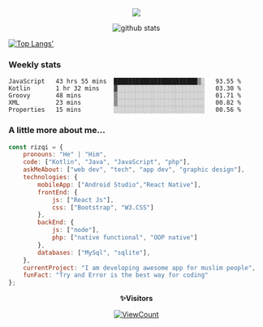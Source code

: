 <!--
**muhammad-rizqi/muhammad-rizqi** is a ✨ _special_ ✨ repository because its `README.md` (this file) appears on your GitHub profile.
-->

<div align="center"> 
<img src="https://res.cloudinary.com/muhammad-rizqi/image/upload/v1600739413/Cover_3_xwv1ld.png">

![github stats](https://github-readme-stats.vercel.app/api?username=muhammad-rizqi&show_icons=true)
  
</div>

[![Top Langs'](https://github-readme-stats.vercel.app/api/top-langs/?username=muhammad-rizqi&layout=compact)](https://github.com/muhammad-rizqi) 

### Weekly stats
<!--START_SECTION:waka-->
```text
JavaScript   43 hrs 55 mins  ███████████████████████▒░   93.55 % 
Kotlin       1 hr 32 mins    ▓░░░░░░░░░░░░░░░░░░░░░░░░   03.30 % 
Groovy       48 mins         ▒░░░░░░░░░░░░░░░░░░░░░░░░   01.71 % 
XML          23 mins         ▒░░░░░░░░░░░░░░░░░░░░░░░░   00.82 % 
Properties   15 mins         ░░░░░░░░░░░░░░░░░░░░░░░░░   00.56 % 
```
<!--END_SECTION:waka-->

### A little more about me...  

```javascript
const rizqi = {
    pronouns: "He" | "Him",
    code: ["Kotlin", "Java", "JavaScript", "php"],
    askMeAbout: ["web dev", "tech", "app dev", "graphic design"],
    technologies: {
        mobileApp: ["Android Studio","React Native"],
        frontEnd: {
            js: ["React Js"],
            css: ["Bootstrap", "W3.CSS"]
        },
        backEnd: {
            js: ["node"],
            php: ["native functional", "OOP native"]
        },
        databases: ["MySql", "sqlite"],
    },
    currentProject: "I am developing awesome app for muslim people",
    funFact: "Try and Error is the best way for coding"
};
```
<div align="center">
 
 **✨Visitors**<br>
 
[![ViewCount](https://views.whatilearened.today/views/github/muhammad-rizqi/ismlhbb.svg?cache=remove)](#)

</div>
